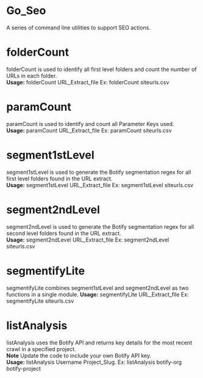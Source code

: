 # Go_Seo

A series of command line utilities to support SEO actions.

# folderCount

folderCount is used to identify all first level folders and count the number of URLs in each folder.   
**Usage:** folderCount URL_Extract_file Ex: folderCount siteurls.csv

# paramCount

paramCount is used to identify and count all Parameter Keys used.   
**Usage:** paramCount URL_Extract_file Ex: paramCount siteurls.csv

# segment1stLevel

segment1stLevel is used to generate the Botify segmentation regex for all first level folders found in the URL
extract.   
**Usage:** segment1stLevel URL_Extract_file Ex: segment1stLevel siteurls.csv

# segment2ndLevel

segment2ndLevel is used to generate the Botify segmentation regex for all second level folders found in the URL
extract.   
**Usage:** segment2ndLevel URL_Extract_file Ex: segment2ndLevel siteurls.csv

# segmentifyLite

segmentifyLite combines segment1stLevel and segment2ndLevel as two functions in a single module.
**Usage:** segmentifyLite URL_Extract_file Ex: segmentifyLite siteurls.csv

# listAnalysis

listAnalysis uses the Botify API and returns key details for the most recent crawl in a specified project.   
**Note** Update the code to include your own Botify API key.   
**Usage:** listAnalysis Username Project_Slug. Ex: listAnalysis botify-org botify-project
 
